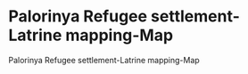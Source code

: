 # Palorinya Refugee settlement-Latrine mapping-Map
 Palorinya Refugee settlement-Latrine mapping-Map
